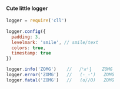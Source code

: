 #### Cute little logger

```javascript
logger = require('cll')
     
logger.config({
  padding: 3,
  levelmark: 'smile', // smile/text
  colors: true,
  timestamp: true
})

logger.info('ZOMG')    //   ᶘᵒᴥᵒᶅ    ZOMG
logger.error('ZOMG')   //   (-_-')   ZOMG
logger.fatal('ZOMG')   //   (o//O)   ZOMG
```    



